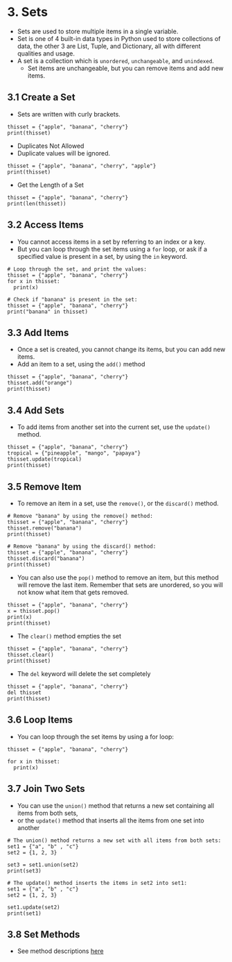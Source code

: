 # 3. Sets
+ Sets are used to store multiple items in a single variable.
+ Set is one of 4 built-in data types in Python used to store collections of data, the other 3 are List, Tuple, and Dictionary, all with different qualities and usage.
+ A set is a collection which is `unordered`, `unchangeable`, and `unindexed`.
  - Set items are unchangeable, but you can remove items and add new items.

## 3.1 Create a Set
+ Sets are written with curly brackets.
~~~~
thisset = {"apple", "banana", "cherry"}
print(thisset)
~~~~
+ Duplicates Not Allowed
+ Duplicate values will be ignored.
~~~~
thisset = {"apple", "banana", "cherry", "apple"}
print(thisset)
~~~~
+ Get the Length of a Set

~~~~
thisset = {"apple", "banana", "cherry"}
print(len(thisset))
~~~~
## 3.2 Access Items
+ You cannot access items in a set by referring to an index or a key.
+ But you can loop through the set items using a `for` loop, or ask if a specified value is present in a set, by using the `in` keyword.


~~~~
# Loop through the set, and print the values:
thisset = {"apple", "banana", "cherry"}
for x in thisset:
  print(x)
  
# Check if "banana" is present in the set:  
thisset = {"apple", "banana", "cherry"}
print("banana" in thisset)
~~~~

## 3.3 Add Items
+ Once a set is created, you cannot change its items, but you can add new items.
+ Add an item to a set, using the `add()` method
~~~~
thisset = {"apple", "banana", "cherry"}
thisset.add("orange")
print(thisset)
~~~~

## 3.4 Add Sets
+ To add items from another set into the current set, use the `update()` method.

~~~~
thisset = {"apple", "banana", "cherry"}
tropical = {"pineapple", "mango", "papaya"}
thisset.update(tropical)
print(thisset)
~~~~

## 3.5 Remove Item
+ To remove an item in a set, use the `remove()`, or the `discard()` method.

~~~~
# Remove "banana" by using the remove() method:
thisset = {"apple", "banana", "cherry"}
thisset.remove("banana")
print(thisset)

# Remove "banana" by using the discard() method:
thisset = {"apple", "banana", "cherry"}
thisset.discard("banana")
print(thisset)
~~~~

+ You can also use the `pop()` method to remove an item, but this method will remove the last item. Remember that sets are unordered, so you will not know what item that gets removed.

~~~~
thisset = {"apple", "banana", "cherry"}
x = thisset.pop()
print(x)
print(thisset)
~~~~

+ The `clear()` method empties the set
~~~~
thisset = {"apple", "banana", "cherry"}
thisset.clear()
print(thisset)
~~~~

+ The `del` keyword will delete the set completely

~~~~
thisset = {"apple", "banana", "cherry"}
del thisset
print(thisset)
~~~~
## 3.6 Loop Items
+ You can loop through the set items by using a for loop:

~~~~
thisset = {"apple", "banana", "cherry"}

for x in thisset:
  print(x)
~~~~

## 3.7 Join Two Sets
+ You can use the `union()` method that returns a new set containing all items from both sets,
+  or the `update()` method that inserts all the items from one set into another

~~~~
# The union() method returns a new set with all items from both sets:
set1 = {"a", "b" , "c"}
set2 = {1, 2, 3}

set3 = set1.union(set2)
print(set3)

# The update() method inserts the items in set2 into set1:
set1 = {"a", "b" , "c"}
set2 = {1, 2, 3}

set1.update(set2)
print(set1)
~~~~

## 3.8 Set Methods
+ See method descriptions [here](https://www.w3schools.com/python/python_sets_methods.asp)

